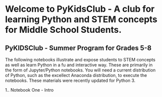 
# Welcome to PyKidsClub - A club for learning Python and STEM concepts for Middle School Students.
## PyKIDSClub - Summer Program for Grades 5-8

The following notebooks illustrate and expose students to STEM concepts as well as learn Python in a fu and interactive way. These are primarily in the form of Jupyter/Python notebooks. You will need a current distribution of Python, such as the excellect Anaconda distribution, to execute the notebooks. These materials were recently updated for Python 3.

1.. Notebook One - Intro

